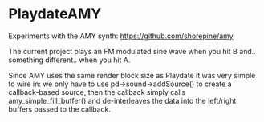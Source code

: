 # PlaydateAMY
Experiments with the AMY synth: https://github.com/shorepine/amy

The current project plays an FM modulated sine wave when you hit B and.. something different.. when you hit A.

Since AMY uses the same render block size as Playdate it was very simple to wire in: we only have to use pd->sound->addSource() to create a callback-based source, then the callback simply calls amy_simple_fill_buffer() and de-interleaves the data into the left/right buffers passed to the callback.
